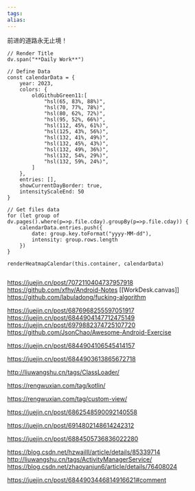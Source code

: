 ```yaml
---
tags: 
alias:
---
```

前进的道路永无止境！

```dataviewjs
// Render Title 
dv.span("**Daily Work**")

// Define Data
const calendarData = {
    year: 2023,
    colors: {
        oldGithubGreen11:[
            "hsl(65, 83%, 88%)",
            "hsl(70, 77%, 78%)",
            "hsl(80, 62%, 72%)",
            "hsl(95, 52%, 66%)",
            "hsl(112, 45%, 61%)",
            "hsl(125, 43%, 56%)",
            "hsl(132, 41%, 49%)",
            "hsl(132, 45%, 43%)",
            "hsl(132, 49%, 36%)",
            "hsl(132, 54%, 29%)", 
            "hsl(132, 59%, 24%)",
        ]
    },
    entries: [],
    showCurrentDayBorder: true,
    intensityScaleEnd: 50
}

// Get files data
for (let group of dv.pages().where(p=>p.file.cday).groupBy(p=>p.file.cday)) {
	calendarData.entries.push({
		date: group.key.toFormat("yyyy-MM-dd"),
		intensity: group.rows.length
	})
}

renderHeatmapCalendar(this.container, calendarData)


```

https://juejin.cn/post/7072110404737957918
https://github.com/xfhy/Android-Notes
[[WorkDesk.canvas]]
https://github.com/labuladong/fucking-algorithm


https://juejin.cn/post/6876968255597051917
https://juejin.cn/post/6844904147712475149
https://juejin.cn/post/6979882374725107720
https://github.com/JsonChao/Awesome-Android-Exercise

https://juejin.cn/post/6844904106545414157

https://juejin.cn/post/6844903613865672718


http://liuwangshu.cn/tags/ClassLoader/


https://rengwuxian.com/tag/kotlin/


https://rengwuxian.com/tag/custom-view/

https://juejin.cn/post/6862548590092140558


https://juejin.cn/post/6914802148614242312

https://juejin.cn/post/6884505736836022280

https://blog.csdn.net/hzwailll/article/details/85339714
http://liuwangshu.cn/tags/ActivityManagerService/
https://blog.csdn.net/zhaoyanjun6/article/details/76408024

https://juejin.cn/post/6844903446814916621#comment







